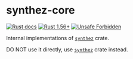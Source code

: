 synthez-core
============

[![Rust docs](https://docs.rs/synthez-core/badge.svg "Rust docs")](https://docs.rs/synthez-core)
[![Rust 1.56+](https://img.shields.io/badge/rustc-1.56+-lightgray.svg "Rust 1.56+")](https://blog.rust-lang.org/2021/10/21/Rust-1.56.0.html)
[![Unsafe Forbidden](https://img.shields.io/badge/unsafe-forbidden-success.svg "Unsafe forbidden")](https://github.com/rust-secure-code/safety-dance)

Internal implementations of [`synthez`] crate.

DO NOT use it directly, use [`synthez`] crate instead.





[`synthez`]: https://docs.rs/synthez
